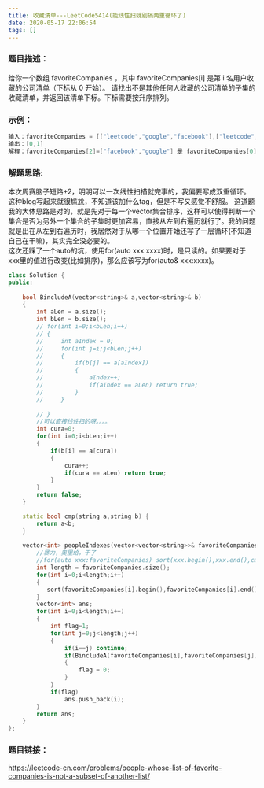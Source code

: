```yaml
---
title: 收藏清单---LeetCode5414(能线性扫就别搞两重循环了)
date: 2020-05-17 22:06:54
tags: []
---
```

### 题目描述：  
给你一个数组 favoriteCompanies ，其中 favoriteCompanies[i] 是第 i 名用户收藏的公司清单（下标从 0 开始）。
请找出不是其他任何人收藏的公司清单的子集的收藏清单，并返回该清单下标。下标需要按升序排列。

### 示例：   
```cpp
输入：favoriteCompanies = [["leetcode","google","facebook"],["leetcode","amazon"],["facebook","google"]]
输出：[0,1] 
解释：favoriteCompanies[2]=["facebook","google"] 是 favoriteCompanies[0]=["leetcode","google","facebook"] 的子集，因此，答案为 [0,1] 。
```
<!-- more -->
### 解题思路:  
本次周赛脑子短路+2，明明可以一次线性扫描就完事的，我偏要写成双重循环。这种blog写起来就很尴尬，不知道该加什么tag，但是不写又感觉不舒服。
这道题我的大体思路是对的，就是先对于每一个vector集合排序，这样可以使得判断一个集合是否为另外一个集合的子集时更加容易，直接从左到右遍历就行了。我的问题就是出在从左到右遍历时，我居然对于从哪一个位置开始还写了一层循环(不知道自己在干嘛)，其实完全没必要的。  
这次还踩了一个auto的坑，使用for(auto xxx:xxxx)时，是只读的。如果要对于xxx里的值进行改变(比如排序)，那么应该写为for(auto& xxx:xxxx)。

```cpp
class Solution {
public:
    
    bool BincludeA(vector<string>& a,vector<string>& b)
    {
        int aLen = a.size();
        int bLen = b.size();
        // for(int i=0;i<bLen;i++)
        // {
        //     int aIndex = 0;
        //     for(int j=i;j<bLen;j++)
        //     {
        //         if(b[j] == a[aIndex])
        //         {
        //             aIndex++;
        //             if(aIndex == aLen) return true;
        //         }
        //     }
            
        // }
        //可以直接线性扫的呀。。。。
        int cura=0;
        for(int i=0;i<bLen;i++)
        {
            if(b[i] == a[cura])
            {
                cura++;
                if(cura == aLen) return true;
            }
        }
        return false;
    }

    static bool cmp(string a,string b) {
        return a<b;
    }
    
    vector<int> peopleIndexes(vector<vector<string>>& favoriteCompanies) {
        //暴力，奥里给，干了
        //for(auto xxx:favoriteCompanies) sort(xxx.begin(),xxx.end(),cmp); //用auto要加引用才能改值，这里没加，就相当于只读了，等于没排上。
        int length = favoriteCompanies.size();
        for(int i=0;i<length;i++)
        {
           sort(favoriteCompanies[i].begin(),favoriteCompanies[i].end(),cmp);
        }
        vector<int> ans;
        for(int i=0;i<length;i++)
        {
            int flag=1;
            for(int j=0;j<length;j++)
            {
                if(i==j) continue;
                if(BincludeA(favoriteCompanies[i],favoriteCompanies[j]))
                {
                    flag = 0;
                }
            }
            if(flag)
                ans.push_back(i);
        }  
        return ans;
    }
};
```

### 题目链接：  
https://leetcode-cn.com/problems/people-whose-list-of-favorite-companies-is-not-a-subset-of-another-list/
